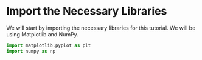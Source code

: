 # Import the Necessary Libraries

We will start by importing the necessary libraries for this tutorial. We will be using Matplotlib and NumPy.

```python
import matplotlib.pyplot as plt
import numpy as np
```
